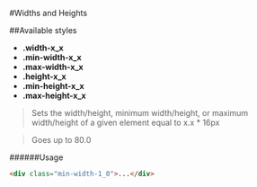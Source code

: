 #Widths and Heights

##Available styles

* **.width-x_x**
* **.min-width-x_x**
* **.max-width-x_x**
* **.height-x_x**
* **.min-height-x_x**
* **.max-height-x_x**

> Sets the width/height, minimum width/height, or maximum width/height of a given element equal to x.x * 16px

> Goes up to 80.0

######Usage
``` html
<div class="min-width-1_0">...</div>
```